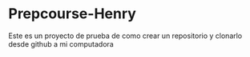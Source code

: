 # Prepcourse-Henry
Este es un proyecto de prueba de como crear un repositorio y clonarlo desde github a mi computadora
